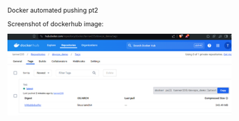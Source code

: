 Docker automated pushing pt2

Screenshot of dockerhub image: 

![GitHub Logo](./images/dockerhub_img.png)
